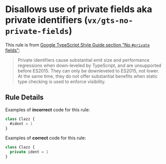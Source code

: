 # Disallows use of private fields aka private identifiers (`vx/gts-no-private-fields`)

This rule is from
[Google TypeScript Style Guide section "No `#private` fields"](https://google.github.io/styleguide/tsguide.html#private-fields):

> Private identifiers cause substantial emit size and performance regressions
> when down-leveled by TypeScript, and are unsupported before ES2015. They can
> only be downleveled to ES2015, not lower. At the same time, they do not offer
> substantial benefits when static type checking is used to enforce visibility.

## Rule Details

Examples of **incorrect** code for this rule:

```ts
class Clazz {
  #ident = 1
}
```

Examples of **correct** code for this rule:

```ts
class Clazz {
  private ident = 1
}
```
